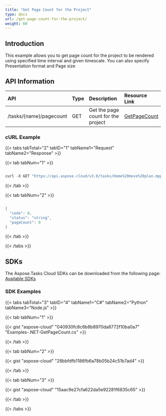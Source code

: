 ```yaml
---
title: "Get Page Count for the Project"
type: docs
url: /get-page-count-for-the-project/
weight: 60
---
```


## **Introduction**
This example allows you to get page count for the project to be rendered using specified time interval and given timescale. You can also specify Presentation format and Page size
## **API Information**

|**API**|**Type**|**Description**|**Resource Link**|
| :- | :- | :- | :- |
|/tasks/{name}/pagecount|GET|Get the page count for the project|[GetPageCount](https://apireference.aspose.cloud/tasks/#/TasksDocument/GetPageCount)|
### **cURL Example**
{{< tabs tabTotal="2" tabID="1" tabName1="Request" tabName2="Response" >}}

{{< tab tabNum="1" >}}

```java

curl -X GET "https://api.aspose.cloud/v3.0/tasks/Home%20move%20plan.mpp/pagecount?pageSize=6&presentationFormat=4&timescale=1&startDate=2004-01-01&endDate=2019-01-01" -H "accept: application/json"

```

{{< /tab >}}

{{< tab tabNum="2" >}}

```java

{
  "code": 0,
  "status": "string",
  "pageCount": 0
}
```

{{< /tab >}}

{{< /tabs >}}
## **SDKs**
The Aspose.Tasks Cloud SDKs can be downloaded from the following page: [Available SDKs](/available-sdks/)
### **SDK Examples**
{{< tabs tabTotal="3" tabID="4" tabName1="C#" tabName2="Python" tabName3="Node.js" >}}

{{< tab tabNum="1" >}}

{{< gist "aspose-cloud" "040930fc8c6b8b8970da8772f10ba0a7" "Examples-.NET-GetPageCount.cs" >}}

{{< /tab >}}

{{< tab tabNum="2" >}}

{{< gist "aspose-cloud" "28bbfdfb1186fb6a78b05b24c51b7ad4" >}}

{{< /tab >}}

{{< tab tabNum="3" >}}

{{< gist "aspose-cloud" "15aac9e27cfa622da5e92281f6835c65" >}}

{{< /tab >}}

{{< /tabs >}}

